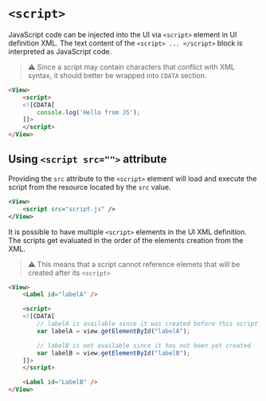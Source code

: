 # `<script>`

JavaScript code can be injected into the UI via `<script>` element in UI definition XML. The text content of the `<script> ... </script>` block is interpreted as JavaScript code.

> :warning: Since a script may contain characters that conflict with XML syntax, it should better be wrapped into `CDATA` section.

```html
<View>
    <script>
    <![CDATA[
        console.log('Hello from JS');
    ]]>
    </script>
</View>
```

## Using `<script src="">` attribute

Providing the `src` attribute to the `<script>` element will load and execute the script from the resource located by the `src` value.

```xml
<View>
    <script src="script.js" />
</View>
```
It is possible to have multiple `<script>` elements in the UI XML definition. The scripts get evaluated in the order of the elements creation from the XML.
> :warning: This means that a script cannot reference elemets that will be created after its `<script>`

```html
<View>
    <Label id="labelA" />

    <script>
    <![CDATA[
        // labelA is available since it was created before this script
        var labelA = view.getElementById("labelA");

        // labelB is not available since it has not been yet created
        var labelB = view.getElementById("labelB");
    ]]>
    </script>

    <Label id="LabelB" />
</View>
```